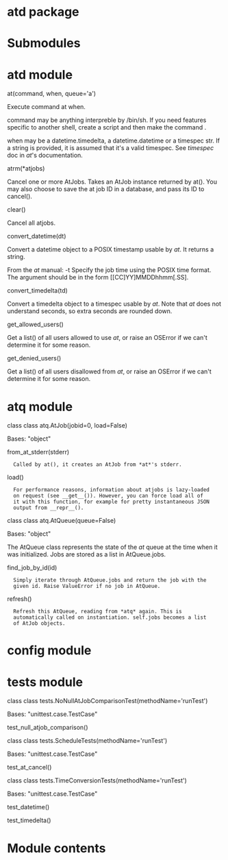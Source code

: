 
atd package
===========


Submodules
==========


atd module
==============

at(command, when, queue='a')

   Execute command at when.

   command may be anything interpreble by /bin/sh. If you need
   features specific to another shell, create a script and then make
   the command <path to shell> <path to script>.

   when may be a datetime.timedelta, a datetime.datetime or a timespec
   str. If a string is provided, it is assumed that it's a valid
   timespec. See  *timespec* doc in *at*'s documentation.

atrm(*atjobs)

   Cancel one or more AtJobs. Takes an AtJob instance returned by
   at(). You may also choose to save the at job ID in a database, and
   pass its ID to cancel().

clear()

   Cancel all atjobs.

convert_datetime(dt)

   Convert a datetime object to a POSIX timestamp usable by *at*. It
   returns a string.

   From the *at* manual: -t      Specify the job time using the POSIX
   time format.  The argument should be in the form
   [[CC]YY]MMDDhhmm[.SS].

convert_timedelta(td)

   Convert a timedelta object to a timespec usable by *at*. Note that
   *at* does not understand seconds, so extra seconds are rounded
   down.

get_allowed_users()

   Get a list() of all users allowed to use *at*, or raise an OSError
   if we can't determine it for some reason.

get_denied_users()

   Get a list() of all users disallowed from *at*, or raise an OSError
   if  we can't determine it for some reason.


atq module
==============

class class atq.AtJob(jobid=0, load=False)

   Bases: "object"

   from_at_stderr(stderr)

      Called by at(), it creates an AtJob from *at*'s stderr.

   load()

      For performance reasons, information about atjobs is lazy-loaded
      on request (see __get__()). However, you can force load all of
      it with this function, for example for pretty instantaneous JSON
      output from __repr__().

class class atq.AtQueue(queue=False)

   Bases: "object"

   The AtQueue class represents the state of the *at* queue at the
   time  when it was initialized. Jobs are stored as a list in
   AtQueue.jobs.

   find_job_by_id(id)

      Simply iterate through AtQueue.jobs and return the job with the
      given id. Raise ValueError if no job in AtQueue.

   refresh()

      Refresh this AtQueue, reading from *atq* again. This is
      automatically called on instantiation. self.jobs becomes a list
      of AtJob objects.


config module
=================


tests module
================

class class tests.NoNullAtJobComparisonTest(methodName='runTest')

   Bases: "unittest.case.TestCase"

   test_null_atjob_comparison()

class class tests.ScheduleTests(methodName='runTest')

   Bases: "unittest.case.TestCase"

   test_at_cancel()

class class tests.TimeConversionTests(methodName='runTest')

   Bases: "unittest.case.TestCase"

   test_datetime()

   test_timedelta()


Module contents
===============
